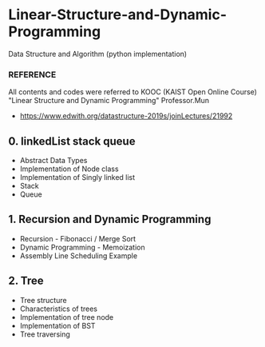 # Linear-Structure-and-Dynamic-Programming
Data Structure and Algorithm (python implementation)

### REFERENCE
All contents and codes were referred to KOOC (KAIST Open Online Course) "Linear Structure and Dynamic Programming" Professor.Mun
* https://www.edwith.org/datastructure-2019s/joinLectures/21992

## 0. linkedList stack queue
* Abstract Data Types
* Implementation of Node class
* Implementation of Singly linked list
* Stack
* Queue


## 1. Recursion and Dynamic Programming
* Recursion - Fibonacci / Merge Sort
* Dynamic Programming - Memoization
* Assembly Line Scheduling Example

## 2. Tree
* Tree structure
* Characteristics of trees
* Implementation of tree node
* Implementation of BST
* Tree traversing
